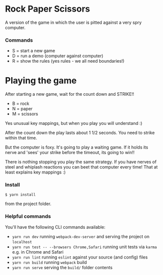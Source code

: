 # Rock Paper Scissors

A version of the game in which the user is pitted against a very spry computer.

### Commands

- S = start a new game
- D = run a demo (computer against computer)
- R = show the rules (yes rules - we all need boundaries!)

# Playing the game

After starting a new game, wait for the count down and STRIKE!!

- B = rock
- N = paper
- M = scissors

Yes unusual key mappings, but when you play you will understand :)

After the count down the play lasts about 1 1/2 seconds. You need to strike within that time.

But the computer is foxy. It's going to play a waiting game. If it holds its nerve and 'sees' your strike before the timeout, its going to win!!

There is nothing stopping you play the same strategy. If you have nerves of steel and whiplash reactions you can beet that computer every time! That at least explains key mappings :)

### Install

```
$ yarn install
```

from the project folder.

### Helpful commands

You'll have the following CLI commands available:

- `yarn run dev` running `webpack-dev-server` and serving the project on `localhost`
- `yarn run test -- --browsers Chrome,Safari` running unit tests via `karma` e.g. in Chrome and Safari
- `yarn run lint` running `eslint` against your source (and config) files
- `yarn run build` running `webpack` build
- `yarn run serve` serving the `build/` folder contents
